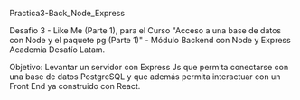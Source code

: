 Practica3-Back_Node_Express

Desafío 3 - Like Me (Parte 1), para el Curso "Acceso a una base de datos con Node y el paquete pg (Parte 1)" - Módulo Backend con Node y Express Academia Desafío Latam.

Objetivo: Levantar un servidor con Express Js que permita conectarse con una base de datos PostgreSQL y que además permita interactuar con un Front End ya construido con React.
